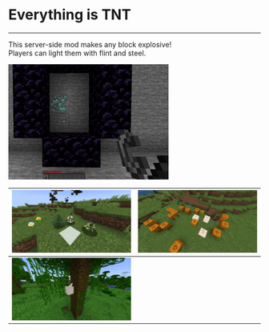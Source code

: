 # Everything is TNT

---

This server-side mod makes any block explosive!  
Players can light them with flint and steel.

![nether_portal](img/nether_portal.gif)


| ![flowers](img/flowers.png) | ![pumpkins](img/pumpkins.png) |
|-----------------------------|-------------------------------|
| ![cocoa](img/cocoa.png)     |                               |